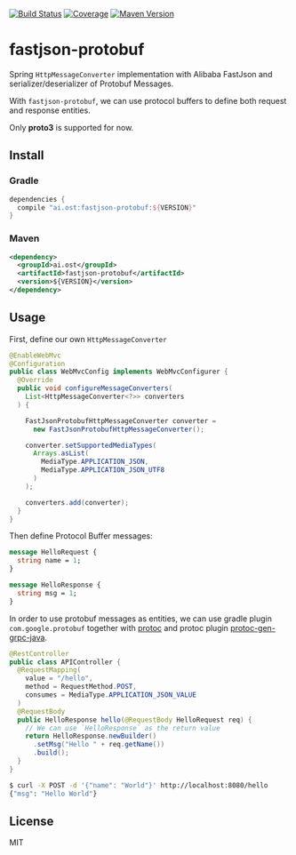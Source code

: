 [![Build Status](https://travis-ci.org/kaelzhang/java-fastjson-protobuf.svg?branch=master)](https://travis-ci.org/kaelzhang/java-fastjson-protobuf)
[![Coverage](https://codecov.io/gh/kaelzhang/java-fastjson-protobuf/branch/master/graph/badge.svg)](https://codecov.io/gh/kaelzhang/java-fastjson-protobuf)
[![Maven Version](https://img.shields.io/maven-metadata/v/http/central.maven.org/maven2/ai/ost/fastjson-protobuf/maven-metadata.xml.svg)](https://github.com/kaelzhang/java-fastjson-protobuf)
<!-- optional appveyor tst
[![Windows Build Status](https://ci.appveyor.com/api/projects/status/github/kaelzhang/java-fastjson-protobuf?branch=master&svg=true)](https://ci.appveyor.com/project/kaelzhang/java-fastjson-protobuf)
-->
<!-- optional npm version
[![NPM version](https://badge.fury.io/js/java-fastjson-protobuf.svg)](http://badge.fury.io/js/java-fastjson-protobuf)
-->
<!-- optional npm downloads
[![npm module downloads per month](http://img.shields.io/npm/dm/java-fastjson-protobuf.svg)](https://www.npmjs.org/package/java-fastjson-protobuf)
-->
<!-- optional dependency status
[![Dependency Status](https://david-dm.org/kaelzhang/java-fastjson-protobuf.svg)](https://david-dm.org/kaelzhang/java-fastjson-protobuf)
-->

# fastjson-protobuf

Spring `HttpMessageConverter` implementation with Alibaba FastJson and serializer/deserializer of Protobuf Messages.

With `fastjson-protobuf`, we can use protocol buffers to define both request and response entities.

Only **proto3** is supported for now.

## Install

### Gradle

```gradle
dependencies {
  compile "ai.ost:fastjson-protobuf:${VERSION}"
}
```

### Maven

```xml
<dependency>
  <groupId>ai.ost</groupId>
  <artifactId>fastjson-protobuf</artifactId>
  <version>${VERSION}</version>
</dependency>
```

## Usage

First, define our own `HttpMessageConverter`

```java
@EnableWebMvc
@Configuration
public class WebMvcConfig implements WebMvcConfigurer {
  @Override
  public void configureMessageConverters(
    List<HttpMessageConverter<?>> converters
  ) {

    FastJsonProtobufHttpMessageConverter converter =
      new FastJsonProtobufHttpMessageConverter();

    converter.setSupportedMediaTypes(
      Arrays.asList(
        MediaType.APPLICATION_JSON,
        MediaType.APPLICATION_JSON_UTF8
      )
    );

    converters.add(converter);
  }
}
```

Then define Protocol Buffer messages:

```protobuf
message HelloRequest {
  string name = 1;
}

message HelloResponse {
  string msg = 1;
}
```

In order to use protobuf messages as entities, we can use gradle plugin `com.google.protobuf` together with [protoc](https://search.maven.org/artifact/com.google.protobuf/protoc) and protoc plugin [protoc-gen-grpc-java](https://search.maven.org/artifact/io.grpc/protoc-gen-grpc-java/).

```java
@RestController
public class APIController {
  @RequestMapping(
    value = "/hello",
    method = RequestMethod.POST,
    consumes = MediaType.APPLICATION_JSON_VALUE
  )
  @RequestBody
  public HelloResponse hello(@RequestBody HelloRequest req) {
    // We can use `HelloResponse` as the return value
    return HelloResponse.newBuilder()
      .setMsg("Hello " + req.getName())
      .build();
  }
}
```

```sh
$ curl -X POST -d '{"name": "World"}' http://localhost:8080/hello
{"msg": "Hello World"}
```

## License

MIT
